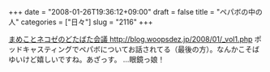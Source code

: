 +++
date = "2008-01-26T19:36:12+09:00"
draft = false
title = "ペパボの中の人"
categories = ["日々"]
slug = "2116"
+++

<a href="http://blog.woopsdez.jp/2008/01/_vol1.php" target="_blank">まめことネコゼのどたばた会議
http://blog.woopsdez.jp/2008/01/_vol1.php
</a>
ポッドキャスティングでペパボについてお話されてる（最後の方）。なんかこそばゆいけど嬉しいですね。あざっす。
…眼鏡っ娘！
